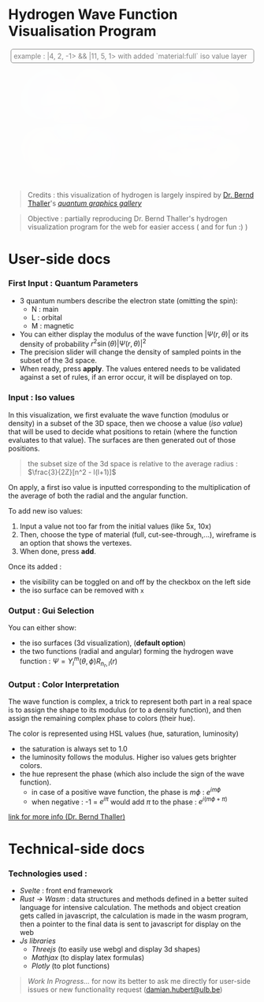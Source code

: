 # Hydrogen Wave Function Visualisation Program

<div style="border: 1px solid gray; border-radius: 5px; padding: 5px; margin: 5px; color: gray">example : |4, 2, -1> && |11, 5, 1> with added `material:full` iso value layer</div>

<div style="display: flex; justify-content: center;">
<img src='docs_attachements/421layer2.png' style="width: 45%; margin-left: auto; margin-right: auto; border-radius: 10px; mix-blend-mode: screen;"/>
<img src='docs_attachements/1153.png' style="width: 45%; margin-left: auto; margin-right: auto; border-radius: 10px; mix-blend-mode: screen;"/>
</div>

> Credits : this visualization of hydrogen is largely inspired by [Dr. Bernd Thaller](https://vqm.uni-graz.at/pages/thaller.html)'s [*quantum graphics gallery*](https://vqm.uni-graz.at/pages/qm_gallery/index.html)

> Objective : partially reproducing Dr. Bernd Thaller's hydrogen visualization program for the web for easier access ( and for fun :) )

# User-side docs

### First Input : Quantum Parameters

- 3 quantum numbers describe the electron state (omitting the spin):
	- N : main
	- L : orbital
	- M : magnetic
- You can either display the modulus of the wave function $|\Psi(r,\theta)|$ or its density of probability $r^2 \sin(\theta) |\Psi(r,\theta)|^2$
- The precision slider will change the density of sampled points in the subset of the 3d space.
- When ready, press **apply**. The values entered needs to be validated against a set of rules, if an error occur, it will be displayed on top.

### Input : Iso values

In this visualization, we first evaluate the wave function (modulus or density) in a subset of the 3D space, then we choose a value (*iso value*) that will be used to decide what positions to retain (where the function evaluates to that value). The surfaces are then generated out of those positions.

> the subset size of the 3d space is relative to the average radius : $\frac{3}{2Z}[n^2 - l(l+1)]$

On apply, a first iso value is inputted corresponding to the multiplication of the average of both the radial and the angular function.

To add new iso values:
1. Input a value not too far from the initial values (like 5x, 10x)
2. Then, choose the type of material (full, cut-see-through,...), wireframe is an option that shows the vertexes. 
3. When done, press **add**.

Once its added : 
- the visibility can be toggled on and off by the checkbox on the left side
- the iso surface can be removed with `x`

### Output : Gui Selection

You can either show: 
- the iso surfaces (3d visualization), (**default option**)
- the two functions (radial and angular) forming the hydrogen wave function : $\Psi = Y_l^m(\theta, \phi) R_{n_r,l} (r)$

### Output : Color Interpretation

The wave function is complex, a trick to represent both part in a real space is to assign the shape to its modulus (or to a density function), and then assign the remaining complex phase to colors (their hue).

The color is represented using HSL values (hue, saturation, luminosity)

- the saturation is always set to 1.0
- the luminosity follows the modulus. Higher iso values gets brighter colors.
- the hue represent the phase (which also include the sign of the wave function).
  - in case of a positive wave function, the phase is $m \phi$ : $e^{i m \phi}$
  - when negative : -1 = $e^{i\pi}$ would add $\pi$ to the phase : $e^{i (m \phi + \pi)}$

[link for more info (Dr. Bernd Thaller)](https://vqm.uni-graz.at/pages/colormap.html )

# Technical-side docs

### Technologies used :
- *Svelte* : front end framework
- *Rust -> Wasm* : data structures and methods defined in a better suited language for intensive calculation. The methods and object creation gets called in javascript, the calculation is made in the wasm program, then a pointer to the final data is sent to javascript for display on the web
- *Js libraries*
	- *Threejs* (to easily use webgl and display 3d shapes)
	- *Mathjax* (to display latex formulas)
	- *Plotly* (to plot functions)

> *Work In Progress...* for now its better to ask me directly for user-side issues or new functionality request (damian.hubert@ulb.be)